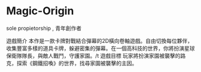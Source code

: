 # Magic-Origin
 sole propietorship , 青年創作者

 遊戲簡介
本作是一款卡牌對戰結合彈幕的2D橫向卷軸遊戲。自由切換每位夥伴，收集豐富多樣的道具卡牌，躲避密集的彈幕。在一個高科技的世界，你將扮演星球保衛隊隊長，與敵人戰鬥，守護家園。/t
 遊戲目標
玩家將扮演家園被襲擊的路克，探索《鋼鐵招喚》的世界，找尋家園被襲擊的主因。
